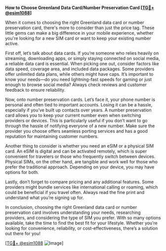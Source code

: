 **How to Choose Greenland Data Card/Number Preservation Card [[TG💪+ @esim1088](https://t.me/s/esim1088)]**

When it comes to choosing the right Greenland data card or number preservation card, there's more to consider than just the price tag. These little gems can make a big difference in your mobile experience, whether you're looking for a new SIM card or want to keep your existing number active.

First off, let’s talk about data cards. If you’re someone who relies heavily on streaming, downloading apps, or simply staying connected on social media, a reliable data card is essential. When picking one out, consider factors like data speed, coverage area, and included data packages. Some providers offer unlimited data plans, while others might have caps. It’s important to know your needs—do you need lightning-fast speeds for gaming or just enough to browse social media? Always check reviews and customer feedback to ensure reliability.

Now, onto number preservation cards. Let’s face it, your phone number is personal and often tied to important accounts. Losing it can be a hassle, especially if you’ve built up contacts over years. A number preservation card allows you to keep your current number even when switching providers or devices. This is particularly useful if you don’t want to go through the hassle of notifying everyone of a new number. Make sure the provider you choose offers seamless porting services and has a good reputation for maintaining customer numbers.

Another thing to consider is whether you need an eSIM or a physical SIM card. An eSIM is digital and can be activated remotely, which is super convenient for travelers or those who frequently switch between devices. Physical SIMs, on the other hand, are tangible and work well for those who prefer the traditional approach. Depending on your device, you may have options for both.

Lastly, don’t forget to compare pricing and any additional features. Some providers might bundle services like international calling or roaming, which could be beneficial if you travel often. Always read the fine print and understand what you’re signing up for.

In conclusion, choosing the right Greenland data card or number preservation card involves understanding your needs, researching providers, and considering the type of SIM you prefer. With so many options available, take the time to find the best fit for your lifestyle. Whether you’re looking for convenience, reliability, or cost-effectiveness, there’s a solution out there for you!

[[TG💪+ @esim1088](https://t.me/s/esim1088) ![Image](https://i.postimg.cc/Y0z9fWf4/image.png)]